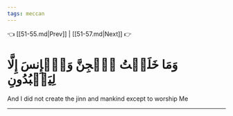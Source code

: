 ```yaml
---
tags: meccan
---
```


👈 [[51-55.md|Prev]] | [[51-57.md|Next]] 👉

# وَمَا خَلَقۡتُ ٱلۡجِنَّ وَٱلۡإِنسَ إِلَّا لِيَعۡبُدُونِ

And I did not create the jinn and mankind except to worship Me

---

